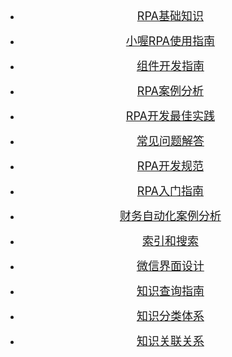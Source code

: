 <!-- 问题汇总 -->
<center>

- [<span style = "font-size: 18px;">RPA基础知识</span>](../BasicKnowledge/baseInfo/1.1RPA基础知识.md#1.1RPA基础知识)

- [<span style = "font-size: 18px;">小喔RPA使用指南</span>](../BasicKnowledge/baseInfo/2.1小喔RPA使用指南.md#2.1小喔RPA使用指南)

- [<span style = "font-size: 18px;">组件开发指南</span>](../BasicKnowledge/baseInfo/REA3.1组件开发指南DME.md#3.1组件开发指南)

- [<span style = "font-size: 18px;">RPA案例分析</span>](../BasicKnowledge/baseInfo/3.2RPA案例分析.md#3.2RPA案例分析)

- [<span style = "font-size: 18px;">RPA开发最佳实践</span>](../BasicKnowledge/baseInfo/3.3RPA开发最佳实践.md#3.3RPA开发最佳实践)

- [<span style = "font-size: 18px;">常见问题解答</span>](../BasicKnowledge/baseInfo/5.1常见问题解答.md#5.1常见问题解答)

- [<span style = "font-size: 18px;">RPA开发规范</span>](../BasicKnowledge/baseInfo/RPA开发规范.md#RPA开发规范)

- [<span style = "font-size: 18px;">RPA入门指南</span>](../BasicKnowledge/baseInfo/RPA入门指南.md#RPA入门指南)

- [<span style = "font-size: 18px;">财务自动化案例分析</span>](../BasicKnowledge/baseInfo/财务自动化案例分析.md#财务自动化案例分析)

- [<span style = "font-size: 18px;">索引和搜索</span>](../BasicKnowledge/baseInfo/索引和搜索.md#索引和搜索)

- [<span style = "font-size: 18px;">微信界面设计</span>](../BasicKnowledge/baseInfo/微信界面设计.md#微信界面设计)

- [<span style = "font-size: 18px;">知识查询指南</span>](../BasicKnowledge/baseInfo/知识查询指南.md#知识查询指南)

- [<span style = "font-size: 18px;">知识分类体系</span>](../BasicKnowledge/baseInfo/知识分类体系.md#知识分类体系)

- [<span style = "font-size: 18px;">知识关联关系</span>](../BasicKnowledge/baseInfo/知识关联关系.md#知识关联关系)

</center>
